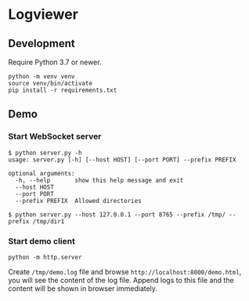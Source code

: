 # Logviewer

## Development

Require Python 3.7 or newer.

```
python -m venv venv
source venv/bin/activate
pip install -r requirements.txt
```

## Demo

### Start WebSocket server

```
$ python server.py -h
usage: server.py [-h] [--host HOST] [--port PORT] --prefix PREFIX

optional arguments:
  -h, --help       show this help message and exit
  --host HOST
  --port PORT
  --prefix PREFIX  Allowed directories

$ python server.py --host 127.0.0.1 --port 8765 --prefix /tmp/ --prefix /tmp/dir1
```

### Start demo client

```
python -m http.server
```

Create `/tmp/demo.log` file and browse `http://localhost:8000/demo.html`, you will see the content of the log file. Append logs to this file and the content will be shown in browser immediately.
